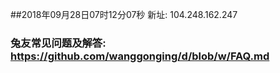 ##2018年09月28日07时12分07秒 新址: 104.248.162.247
### 兔友常见问题及解答: https://github.com/wanggonging/d/blob/w/FAQ.md
